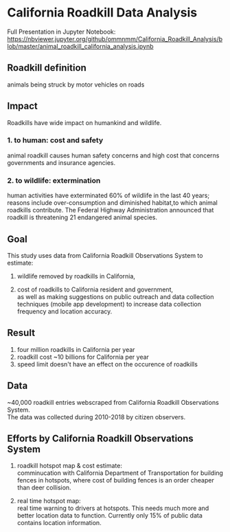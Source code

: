 # California Roadkill Data Analysis

Full Presentation in Jupyter Notebook:
https://nbviewer.jupyter.org/github/ommnmm/California_Roadkill_Analysis/blob/master/animal_roadkill_california_analysis.ipynb

## Roadkill definition
   animals being struck by motor vehicles on roads
   
  
## Impact
Roadkills have wide impact on humankind and wildlife.  

### 1. to human: cost and safety

animal roadkill causes human safety concerns and high cost that concerns governments and insurance agencies.  

### 2. to wildlife: extermination

human activities have exterminated 60% of wildlife in the last 40 years; reasons include over-consumption and diminished habitat,to which animal roadkills contribute. The Federal Highway Administration announced that roadkill is threatening 21 endangered animal species. 




## Goal
 This study uses data from California Roadkill Observations System to estimate:  
1. wildlife removed by roadkills in California,  

2. cost of roadkills to California resident and government,  
as well as making suggestions on public outreach and data collection techniques (mobile app development)
to increase data collection frequency and location accuracy.




## Result 
1. four million roadkills in California per year  
2. roadkill cost ~10 billions for California per year   
3. speed limit doesn't have an effect on the occurence of roadkills  

## Data
~40,000 roadkill entries webscraped from California Roadkill Observations System.  
The data was collected during 2010-2018 by citizen observers.  


## Efforts by California Roadkill Observations System
1. roadkill hotspot map & cost estimate:  
    comminucation with California Department of Transportation for building fences in hotspots, 
    where cost of building fences is an order cheaper than deer collision.  

2. real time hotspot map:  
    real time warning to drivers at hotspots. This needs much more and better location data to function. Currently
    only 15% of public data contains location information.
